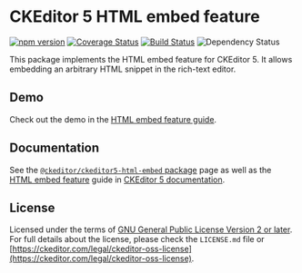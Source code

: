 CKEditor 5 HTML embed feature
=============================

[![npm version](https://badge.fury.io/js/%40ckeditor%2Fckeditor5-html-embed.svg)](https://www.npmjs.com/package/@ckeditor/ckeditor5-html-embed)
[![Coverage Status](https://coveralls.io/repos/github/ckeditor/ckeditor5/badge.svg?branch=master)](https://coveralls.io/github/ckeditor/ckeditor5?branch=master)
[![Build Status](https://travis-ci.com/ckeditor/ckeditor5.svg?branch=master)](https://app.travis-ci.com/github/ckeditor/ckeditor5)
![Dependency Status](https://img.shields.io/librariesio/release/npm/@ckeditor/ckeditor5-html-embed)

This package implements the HTML embed feature for CKEditor 5. It allows embedding an arbitrary HTML snippet in the rich-text editor.

## Demo

Check out the demo in the [HTML embed feature guide](https://ckeditor.com/docs/ckeditor5/latest/features/html/html-embed.html#demo).

## Documentation

See the [`@ckeditor/ckeditor5-html-embed` package](https://ckeditor.com/docs/ckeditor5/latest/api/html-embed.html) page as well as the [HTML embed feature](https://ckeditor.com/docs/ckeditor5/latest/features/html/html-embed.html) guide in [CKEditor 5 documentation](https://ckeditor.com/docs/ckeditor5/latest/).

## License

Licensed under the terms of [GNU General Public License Version 2 or later](http://www.gnu.org/licenses/gpl.html). For full details about the license, please check the `LICENSE.md` file or [https://ckeditor.com/legal/ckeditor-oss-license](https://ckeditor.com/legal/ckeditor-oss-license).
